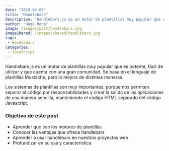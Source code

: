 ```yaml
---
date: "2019-04-09"
title: "Handlebars"
description: "Handlebars.js es un motor de plantillas muy popular que es potente, fácil de utilizar y que cuenta con una gran comunidad. Se basa en el lenguaje de plantillas Mustache, pero lo mejora de ..."
author: "Hugo Roca"
image: /images/post/handlebars.svg
imageShared: /images/shared/handlebars.jpg
tags:
 - Handlebars
categories:
 - JavaScript
---
```


Handlebars.js es un motor de plantillas muy popular que es potente, fácil de utilizar y que cuenta con una gran comunidad. Se basa en el lenguaje de plantillas Mustache, pero lo mejora de distintas maneras.

Los sistemas de plantillas son muy importantes, porque nos permiten separar el código por responsabilidades y crear la salida de las aplicaciones de una manera sencilla, manteniendo el código HTML separado del código Javascript.

### Objetivo de este post
- Aprender que son los motores de plantillas
- Conocer las ventajas que ofrece handlebars
- Aprender a usar handlebars en nuestros proyectos web
- Profundizar en su usa y caracteristica